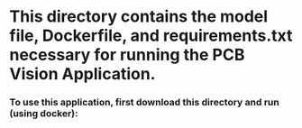 # This directory contains the model file, Dockerfile, and requirements.txt necessary for running the PCB Vision Application. 
### To use this application, first download this directory and run (using docker):


